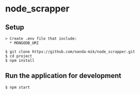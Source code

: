 # node_scrapper


## Setup

```
> Create .env file that include:
  * MONGODB_URI

```

```
$ git clone https://github.com/nanda-mik/node_scrapper.git
$ cd project
$ npm install

```

## Run the application for development

```
$ npm start

```
